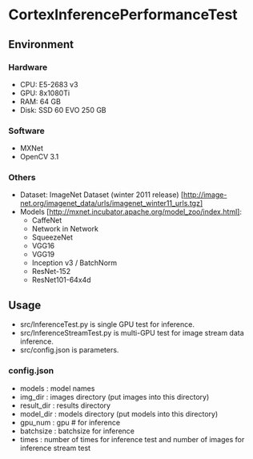 # CortexInferencePerformanceTest
## Environment

### Hardware
* CPU: E5-2683 v3
* GPU: 8x1080Ti
* RAM: 64 GB
* Disk: SSD 60 EVO 250 GB

### Software
* MXNet
* OpenCV 3.1

### Others
* Dataset: ImageNet Dataset (winter 2011 release) [http://image-net.org/imagenet_data/urls/imagenet_winter11_urls.tgz]
* Models [http://mxnet.incubator.apache.org/model_zoo/index.html]:  
  * CaffeNet
  * Network in Network
  * SqueezeNet
  * VGG16
  * VGG19
  * Inception v3 / BatchNorm
  * ResNet-152
  * ResNet101-64x4d

## Usage
* src/InferenceTest.py is single GPU test for inference.
* src/InferenceStreamTest.py is multi-GPU test for image stream data inference.
* src/config.json is parameters.

### config.json
* models     : model names
* img_dir    : images directory (put images into this directory)
* result_dir : results directory
* model_dir  : models directory (put models into this directory)
* gpu_num    : gpu # for inference
* batchsize  : batchsize for inference
* times      : number of times for inference test and number of images for inference stream test
